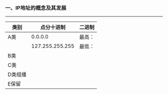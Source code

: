 ### 一、IP地址的概念及其发展

---

| 类别    | 点分十进制      | 二进制 |
| ------- | --------------- | ------ |
| A类     | 0.0.0.0         | 最高： |
|         | 127.255.255.255 | 最低： |
| B类     |                 |        |
| C类     |                 |        |
| D类组播 |                 |        |
| E保留   |                 |        |



























































































